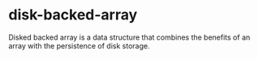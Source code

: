 # disk-backed-array
Disked backed array is a data structure that combines the benefits of an array with the persistence of disk storage.
